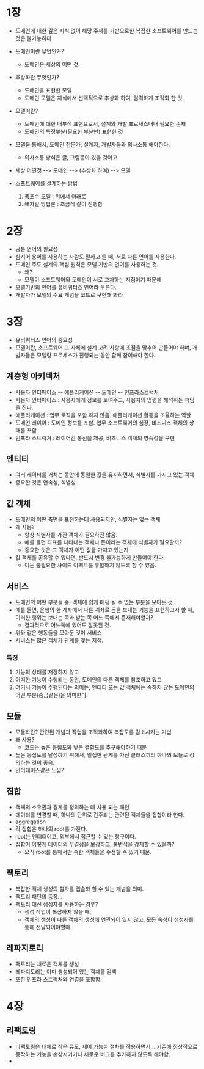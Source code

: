# 1장

- 도메인에 대한 깊은 지식 없이 해당 주제를 기반으로한 복잡한 소프트웨어를 만드는 것은 불가능하다

- 도메인이란 무엇인가?
  - 도메인은 세상의 어떤 것.
- 추상화란 무엇인가?
  - 도메인을 표현한 모델
  - 도메인 모델은 지식에서 선택적으로 추상화 하여, 엄격하게 조직화 한 것.
- 모델이란?
  - 도메인에 대한 내부적 표현으로서, 설계와 개발 프로세스내내 필요한 존재
  - 도메인의 특정부분(필요한 부분만) 표현한 것
- 모델을 통해서, 도메인 전문가, 설계자, 개발자들과 의사소통 해야한다.
  - 의사소통 방식은 글, 그림등이 있을 것이고
- 세상 어떤것 --> 도메인 --> (추상화 하여) --> 모델 
- 소프트웨어를 설계하는 방법
  1. 폭포수 모델 : 위에서 아래로
  2. 애자일 방법론 : 조끔식 같이 진행함



# 2장

- 공통 언어의 필요성
- 심지어 용어를 사용하는 사람도 말하고 쓸 때, 서로 다른 언어를 사용한다.
- 도메인 주도 설계의 핵심 원칙은 모델 기반의 언어를 사용하는 것.
  - 왜?
  - 모델이 소프트웨어와 도메인이 서로 교차하는 지점이기 때문에
- 모델기반의 언어를 유비쿼터스 언어라 부른다.
- 개발자가 모델의 주요 개념을 코드로 구현해 봐라



# 3장

- 유비쿼터스 언어의 중요성
- 모델이란, 소프트웨어 그 자체에 설계 고려 사항에 초점을 맞추어 만들어야 하며, 개발자들은 모델링 프로세스가 진행되는 동안 함께 참여해야 한다.



## 계층형 아키텍처

- 사용자 인터페이스 -- 애플리케이션 -- 도메인 -- 인프라스트럭처
- 사용자 인터페이스 : 사용자에게 정보를 보여주고, 사용자의 명령을 해석하는 책임을 진다.
- 애플리케이션 : 업무 로직을 포함 하지 않음. 애플리케이션 활동을 조율하는 역할
- 도메인 레이어 : 도메인 정보를 포함. 업무 소프트웨어의 심장, 비즈니스 객체의 상태를 포함
- 인프라 스트럭처 : 레이어간 통신을 제공, 비즈니스 객체의 영속성을 구현



## 엔티티

- 여러 레이터를 거치는 동안에 동일한 값을 유지하면서, 식별자를 가지고 있는 객체
- 중요한 것은 연속성, 식별성



## 값 객체

- 도메인의 어떤 측면을 표현하는데 사용되지만, 식별자는 없는 객체
- 왜 사용?
  - 항상 식별자를 가진 객체가 필요하진 않음.
  - 예를 들면 좌표를 나타내는 객체나 돈이라는 객체에 식별자가 필요할까?
  - 중요한 것은 그 객체가 어떤 값을 가지고 있는지
- 값 객체를 공유할 수 있다면, 반드시 변경 불가능하게 만들어야 한다.
  - 이는 불필요한 사이드 이펙트를 유발하지 않도록 할 수 있음.



## 서비스

- 도메인의 어떤 부분들 중, 객체에 쉽게 매핑 될 수 없는 부분을 모아둔 것.
- 예를 들면, 은행의 한 계좌에서 다른 계좌로 돈을 보내는 기능을 표현하고자 할 때, 이러한 행위는 보내는 쪽과 받는 쪽 어느 쪽에서 존재해야할까?
  - 결과적으로 어느쪽에 있어도 잘못된 것.
- 위와 같은 행동들을 모아둔 것이 서비스
- 서비스는 많은 객체가 관계를 맺는 지점.



### 특징

1. 기능의 상태를 저장하지 않고
2. 어떠한 기능이 수행되는 동안, 도메인의 다른 객체를 참조하고 있고
3. 여기서 기능이 수행된다는 의미는, 엔티티 또는 값 객체에는 속하지 않는 도메인의 어떤 부분(송금같은)을 의미한다.



## 모듈

- 모듈화란? 관련된 개념과 작업을 조직화하여 복잡도를 감소시키는 기법
- 왜 사용?
  - 코드는 높은 응집도와 낮은 결합도를 추구해야하기 때문
- 높은 응집도를 달성하기 위해서, 밀접한 관게를 가진 클래스끼리 하나의 모듈로 정의하는 것이 좋음.
- 인터페이스같은 느낌?



## 집합

- 객체의 소유권과 경계를 정의하는 데 사용 되는 패턴
- 데이터를 변경할 때, 하나의 단위로 간주되는 관련된 객체들을 집합이라 한다.
- aggregation
- 각 집합은 하나의 root를 가진다.
- root는 엔티티이고, 외부에서 접근할 수 있는 창구이다.
- 집합이 어떻게 데이터의 무결성을 보장하고, 불변식을 강제할 수 있을까?
  - 오직 root를 통해서만 속한 객체들을 수정할 수 있기 때문.



## 팩토리

- 복잡한 객체 생성의 절차를 캡슐화 할 수 있는 개념을 의미.
- 팩토리 패턴의 등장...
- 팩토리 대신 생성자를 사용하는 경우?
  - 생성 작업이 복잡하지 않을 때,
  - 객체의 생성이 다른 객체의 생성에 연관되어 있지 않고, 모든 속성이 생성자를 통해 전달되어야할때



## 레파지토리

- 팩토리는 새로운 객체를 생성
- 레파지토리는 이미 생성되어 있는 객체를 검색
- 또한 인프라 스트럭처와 연결을 포함함

# 4장

##  리팩토링

- 리팩토링은 대체로 작은 큐모, 제어 가능한 절차를 적용하면서... 기존에 정상적으로 동작하는 기능을 손상시키거나 새로운 버그를 추가하지 않도록 해야함.
- 